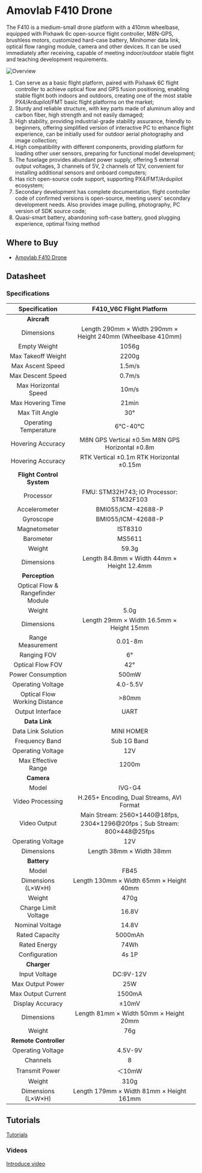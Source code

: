 # Amovlab F410 Drone

The F410 is a medium-small drone platform with a 410mm wheelbase, equipped with Pixhawk 6c open-source flight controller, M8N-GPS, brushless motors, customized hard-case battery, Minihomer data link, optical flow ranging module, camera and other devices. It can be used immediately after receiving, capable of meeting indoor/outdoor stable flight and teaching development requirements.

![Overview](https://qiniu.md.amovlab.com/img/m/202504/20250408/1929264246644161438121984.jpg)

1. Can serve as a basic flight platform, paired with Pixhawk 6C flight controller to achieve optical flow and GPS fusion positioning, enabling stable flight both indoors and outdoors, creating one of the most stable PX4/Ardupilot/FMT basic flight platforms on the market;
2. Sturdy and reliable structure, with key parts made of aluminum alloy and carbon fiber, high strength and not easily damaged;
3. High stability, providing industrial-grade stability assurance, friendly to beginners, offering simplified version of interactive PC to enhance flight experience, can be initially used for outdoor aerial photography and image collection;
4. High compatibility with different components, providing platform for loading other user sensors, preparing for functional model development;
5. The fuselage provides abundant power supply, offering 5 external output voltages, 3 channels of 5V, 2 channels of 12V, convenient for installing additional sensors and onboard computers;
6. Has rich open-source code support, supporting PX4/FMT/Ardupilot ecosystem;
7. Secondary development has complete documentation, flight controller code of confirmed versions is open-source, meeting users' secondary development needs. Also provides image pulling, photography, PC version of SDK source code;
8. Quasi-smart battery, abandoning soft-case battery, good plugging experience, optimal fixing method

## Where to Buy

- [Amovlab F410 Drone ](https://amovlab.com/product/detail?pid=32)



## Datasheet

### Specifications

|Specification | F410_V6C Flight Platform  |   |
|:---:|:---:|:---:|
|**Aircraft** |   |   |
|Dimensions |Length 290mm × Width 290mm × Height 240mm (Wheelbase 410mm)   
|Empty Weight|  1056g
|Max Takeoff Weight|  2200g
|Max Ascent Speed|	1.5m/s
|Max Descent Speed|	0.7m/s
|Max Horizontal Speed|	10m/s
|Max Hovering Time|	21min
|Max Tilt Angle|	30°
|Operating Temperature|	6℃-40℃
|Hovering Accuracy|	M8N GPS Vertical ±0.5m  M8N GPS Horizontal ±0.8m
|Hovering Accuracy|	RTK Vertical ±0.1m      RTK Horizontal ±0.15m
|**Flight Control System** |   |   |
|Processor | FMU: STM32H743; IO Processor: STM32F103
|Accelerometer|  BMI055/ICM-42688-P
|Gyroscope|	BMI055/ICM-42688-P
|Magnetometer|	IST8310
|Barometer|	MS5611
|Weight|	 59.3g
|Dimensions|	 Length 84.8mm × Width 44mm × Height 12.4mm
|**Perception**   |   |   |
|Optical Flow & Rangefinder Module|	
|Weight|	5.0g
|Dimensions|	Length 29mm × Width 16.5mm × Height 15mm
|Range Measurement|  0.01-8m
|Ranging FOV|	6°
|Optical Flow FOV|	42°
|Power Consumption|	500mW
|Operating Voltage|	4.0-5.5V
|Optical Flow Working Distance|	>80mm
|Output Interface|	UART
|**Data Link**   |   |   |
|Data Link Solution|	MINI HOMER
|Frequency Band| Sub 1G Band
|Operating Voltage|	12V
|Max Effective Range|	1200m
|**Camera**   |   |   |
|Model|	IVG-G4
|Video Processing|	H.265+ Encoding, Dual Streams, AVI Format
|Video Output|  Main Stream: 2560×1440@18fps, 2304×1296@20fps；Sub Stream: 800×448@25fps     
|Operating Voltage|	12V
|Dimensions|	Length 38mm × Width 38mm
| **Battery**  |   |   | 
|Model|	FB45
|Dimensions (L×W×H)|	Length 130mm × Width 65mm × Height 40mm
|Weight|	470g
|Charge Limit Voltage|	16.8V
|Nominal Voltage|	14.8V
|Rated Capacity|	5000mAh
|Rated Energy|	74Wh
|Configuration|	4s 1P
| **Charger** |   |   |
|Input Voltage|	DC:9V-12V    
|Max Output Power|	25W
|Max Output Current|	1500mA
|Display Accuracy|      ±10mV
|Dimensions|	Length 81mm × Width 50mm × Height 20mm
|Weight|	76g
| **Remote Controller** |   |   |
|Operating Voltage|	4.5V-9V
|Channels|	8
|Transmit Power|  ＜10mW
|Weight|	310g
|Dimensions (L×W×H)| Length 179mm × Width 81mm × Height 161mm

## Tutorials

[Tutorials](https://docs.amovlab.com/F450-V6C-wiki/#/src/%E8%A7%84%E6%A0%BC%E5%8F%82%E6%95%B0/%E8%A7%84%E6%A0%BC%E5%8F%82%E6%95%B0)

### Videos
[Introduce video](https://www.youtube.com/watch?v=RzmI1d5093I)


